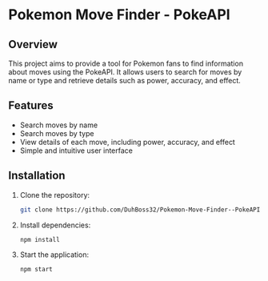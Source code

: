 # Pokemon Move Finder - PokeAPI

## Overview
This project aims to provide a tool for Pokemon fans to find information about moves using the PokeAPI. It allows users to search for moves by name or type and retrieve details such as power, accuracy, and effect.

## Features
- Search moves by name
- Search moves by type
- View details of each move, including power, accuracy, and effect
- Simple and intuitive user interface

## Installation
1. Clone the repository:
    ```bash
    git clone https://github.com/DuhBoss32/Pokemon-Move-Finder--PokeAPI.git
    ```
2. Install dependencies:
    ```bash
    npm install
    ```
3. Start the application:
    ```bash
    npm start
    ```
